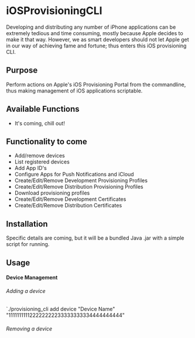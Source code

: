 iOSProvisioningCLI
==================

Developing and distributing any number of iPhone applications can be extremely tedious and time consuming, mostly because Apple decides to make it that way. However, we as smart developers should not let Apple get in our way of achieving fame and fortune; thus enters this iOS provisioning CLI.

## Purpose
Perform actions on Apple's iOS Provisioning Portal from the commandline, thus making management of iOS applications scriptable.

## Available Functions
* It's coming, chill out! 

## Functionality to come
* Add/remove devices
* List registered devices
* Add App ID's
* Configure Apps for Push Notifications and iCloud
* Create/Edit/Remove Development Provisioning Profiles
* Create/Edit/Remove Distribution Provisioning Profiles
* Download provisioning profiles
* Create/Edit/Remove Development Certificates
* Create/Edit/Remove Distribution Certificates

## Installation
Specific details are coming, but it will be a bundled Java .jar with a simple script for running.

## Usage
#### Device Management
###### Adding a device
`./provisioning_cli add device "Device Name" "111111111122222222233333333334444444444"
###### Removing a device
